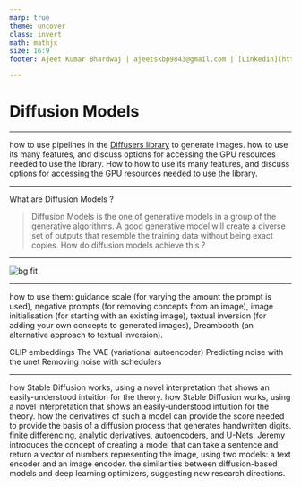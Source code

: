```yaml
---
marp: true
theme: uncover
class: invert
math: mathjx
size: 16:9
footer: Ajeet Kumar Bhardwaj | ajeetskbp9843@gmail.com | [Linkedin](https://www.linkedin.com/in/ajeetkumar09)

---
```

# <!--fit-->Diffusion Models


---
how to use pipelines in the [Diffusers library]() to generate images.
how to use its many features, and discuss options for accessing the GPU resources needed to use the library. How to how to use its many features, and discuss options for accessing the GPU resources needed to use the library.

---
What are Diffusion Models ?
> Diffusion Models is the one of generative models in a group of the generative algorithms. A good generative model will create a diverse set of outputs that resemble the training data without being exact copies. How do diffusion models achieve this ?

---

![bg fit](https://user-images.githubusercontent.com/10695622/174349667-04e9e485-793b-429a-affe-096e8199ad5b.png)

---
how to use them: guidance scale (for varying the amount the prompt is used), negative prompts (for removing concepts from an image), image initialisation (for starting with an existing image), textual inversion (for adding your own concepts to generated images), Dreambooth (an alternative approach to textual inversion).

CLIP embeddings
The VAE (variational autoencoder)
Predicting noise with the unet
Removing noise with schedulers

---
how Stable Diffusion works, using a novel interpretation that shows an easily-understood intuition for the theory. how Stable Diffusion works, using a novel interpretation that shows an easily-understood intuition for the theory. how the derivatives of such a model can provide the score needed to provide the basis of a diffusion process that generates handwritten digits. finite differencing, analytic derivatives, autoencoders, and U-Nets. Jeremy introduces the concept of creating a model that can take a sentence and return a vector of numbers representing the image, using two models: a text encoder and an image encoder. the similarities between diffusion-based models and deep learning optimizers, suggesting new research directions.